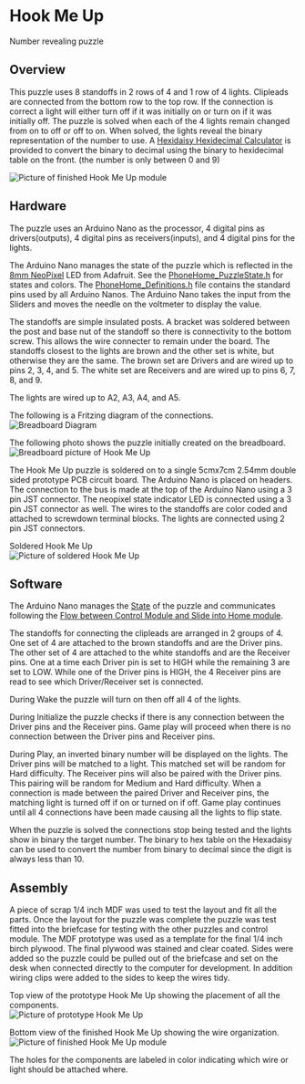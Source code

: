 # Hook Me Up

Number revealing puzzle

## Overview

This puzzle uses 8 standoffs in 2 rows of 4 and 1 row of 4 lights. Clipleads are connected from the bottom row to the top row. If the connection is correct a light will either turn off if it was initially on or turn on if it was initially off. The puzzle is solved when each of the 4 lights remain changed from on to off or off to on. When solved, the lights reveal the binary representation of the number to use. A [Hexidaisy Hexidecimal Calculator](https://www.computerhistory.org/collections/catalog/102757130) is provided to convert the binary to decimal using the binary to hexidecimal table on the front. (the number is only between 0 and 9)

![Picture of finished Hook Me Up module](../images/ConnectWires_Finished_Top.jpg)


## Hardware

The puzzle uses an Arduino Nano as the processor, 4 digital pins as drivers(outputs), 4 digital pins as receivers(inputs), and 4 digital pins for the lights.

The Arduino Nano manages the state of the puzzle which is reflected in the [8mm NeoPixel](https://www.adafruit.com/product/1734) LED from Adafruit. See the [PhoneHome_PuzzleState.h](../PhoneHomeLib/PhoneHome_PuzzleState.h) for states and colors. The [PhoneHome_Definitions.h](../PhoneHomeLib/PhoneHome_Definitions.h) file contains the standard pins used by all Arduino Nanos. The Arduino Nano takes the input from the Sliders and moves the needle on the voltmeter to display the value.

The standoffs are simple insulated posts. A bracket was soldered between the post and base nut of the standoff so there is connectivity to the bottom screw. This allows the wire connecter to remain under the board. The standoffs closest to the lights are brown and the other set is white, but otherwise they are the same. The brown set are Drivers and are wired up to pins 2, 3, 4, and 5. The white set are Receivers and are wired up to pins 6, 7, 8, and 9.

The lights are wired up to A2, A3, A4, and A5.

The following is a Fritzing diagram of the connections.<BR>
![Breadboard Diagram](../images/ConnectWires_Breadboard_Diagram.jpg)

The following photo shows the puzzle initially created on the breadboard.<BR>
![Breadboard picture of Hook Me Up](../images/ConnectWires_Breadboard.jpg)

The Hook Me Up puzzle is soldered on to a single 5cmx7cm 2.54mm double sided prototype PCB circuit board. The Arduino Nano is placed on headers. The connection to the bus is made at the top of the Arduino Nano using a 3 pin JST connector. The neopixel state indicator LED is connected using a 3 pin JST connector as well. The wires to the standoffs are color coded and attached to screwdown terminal blocks. The lights are connected using 2 pin JST connectors.

Soldered Hook Me Up<br>
![Picture of soldered Hook Me Up](../images/ConnectWires_Soldered.jpg)


## Software

The Arduino Nano manages the [State](../PhoneHomeLib/README.md#state-diagram) of the puzzle and communicates following the [Flow between Control Module and Slide into Home module](../PhoneHomeLib/README.md#sequence-diagram).

The standoffs for connecting the clipleads are arranged in 2 groups of 4. One set of 4 are attached to the brown standoffs and are the Driver pins. The other set of 4 are attached to the white standoffs and are the Receiver pins. One at a time each Driver pin is set to HIGH while the remaining 3 are set to LOW. While one of the Driver pins is HIGH, the 4 Receiver pins are read to see which Driver/Receiver set is connected.

During Wake the puzzle will turn on then off all 4 of the lights.

During Initialize the puzzle checks if there is any connection between the Driver pins and the Receiver pins. Game play will proceed when there is no connection between the Driver pins and Receiver pins. 

During Play, an inverted binary number will be displayed on the lights. The Driver pins will be matched to a light. This matched set will be random for Hard difficulty. The Receiver pins will also be paired with the Driver pins. This pairing will be random for Medium and Hard difficulty.
When a connection is made between the paired Driver and Receiver pins, the matching light is turned off if on or turned on if off. Game play continues until all 4 connections have been made causing all the lights to flip state.

When the puzzle is solved the connections stop being tested and the lights show in binary the target number. The binary to hex table on the Hexadaisy can be used to convert the number from binary to decimal since the digit is always less than 10.


## Assembly

A piece of scrap 1/4 inch MDF was used to test the layout and fit all the parts. Once the layout for the puzzle was complete the puzzle was test fitted into the briefcase for testing with the other puzzles and control module. The MDF prototype was used as a template for the final 1/4 inch birch plywood. The final plywood was stained and clear coated.  Sides were added so the puzzle could be pulled out of the briefcase and set on the desk when connected directly to the computer for development. In addition wiring clips were added to the sides to keep the wires tidy.

Top view of the prototype Hook Me Up showing the placement of all the components.<br>
![Picture of prototype Hook Me Up](../images/ConnectWires_Prototype_Top.jpg)

Bottom view of the finished Hook Me Up showing the wire organization.<br>
![Picture of finished Hook Me Up module](../images/ConnectWires_Finished_Bottom.jpg)

The holes for the components are labeled in color indicating which wire or light should be attached where.
